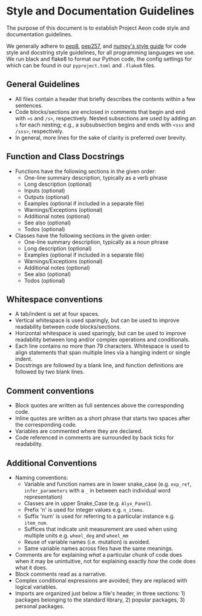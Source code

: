 # Style and Documentation Guidelines

The purpose of this document is to establish Project Aeon code style and documentation guidelines.

We generally adhere to [pep8](https://www.python.org/dev/peps/pep-0008/), [pep257](https://www.python.org/dev/peps/pep-0257/), and [numpy's style guide](https://numpydoc.readthedocs.io/en/latest/format.html) for code style and docstring style guidelines, for all programming languages we use. We run black and flake8 to format our Python code, the config settings for which can be found in our `pyproject.toml` and `.flake8` files.

## General Guidelines

* All files contain a header that briefly describes the contents within a few sentences.
* Code blocks/sections are enclosed in comments that begin and end with `<s` and `/s>`, respectively. Nested subsections are used by adding an `s` for each nesting; e.g., a subsubsection begins and ends with `<sss` and `/sss>`, respectively.
* In general, more lines for the sake of clarity is preferred over brevity.

## Function and Class Docstrings

* Functions have the following sections in the given order:
	- One-line summary description, typically as a verb phrase
	- Long description (optional)
	- Inputs (optional)
	- Outputs (optional)
	- Examples (optional if included in a separate file)
	- Warnings/Exceptions (optional)
	- Additional notes (optional)
	- See also (optional)
	- Todos (optional)
* Classes have the following sections in the given order:
	- One-line summary description, typically as a noun phrase
	- Long description (optional)
	- Examples (optional if included in a separate file)
	- Warnings/Exceptions (optional)
	- Additional notes (optional)
	- See also (optional)
	- Todos (optional)

## Whitespace conventions

* A tab/indent is set at four spaces.
* Vertical whitespace is used sparingly, but can be used to improve readability between code blocks/sections.
* Horizontal whitespace is used sparingly, but can be used to improve readability between long and/or complex operations and conditionals.
* Each line contains no more than 79 characters. Whitespace is used to align statements that span multiple lines via a hanging indent or single indent.
* Docstrings are followed by a blank line, and function definitions are followed by two blank lines.

## Comment conventions

* Block quotes are written as full sentences above the corresponding code. 
* Inline quotes are written as a short phrase that starts two spaces after the corresponding code.
* Variables are commented where they are declared.
* Code referenced in comments are surrounded by back ticks for readability.

## Additional Conventions

* Naming conventions:
	- Variable and function names are in lower snake_case (e.g. `exp_ref`, `infer_parameters` with a `_` in between each individual word representation)
	- Classes are in upper Snake_Case (e.g. `Alyx_Panel`).
	- Prefix 'n' is used for integer values e.g. `n_items`.
	- Suffix 'num' is used for referring to a particular instance e.g. `item_num`.
	- Suffices that indicate unit measurement are used when using multiple units e.g. `wheel_deg` and `wheel_mm`
	- Reuse of variable names (i.e. mutation) is avoided.
	- Same variable names across files have the same meanings.
* Comments are for explaining _what_ a particular chunk of code does when it may be unintuitive, not for explaining exactly _how_ the code does what it does.
* Block comments read as a narrative.
* Complex conditional expressions are avoided; they are replaced with logical variables.
* Imports are organized just below a file's header, in three sections: 1) packages belonging to the standard library, 2) popular packages, 3) personal packages.
